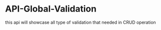 # API-Global-Validation
this api will showcase all type of validation that needed in CRUD operation
